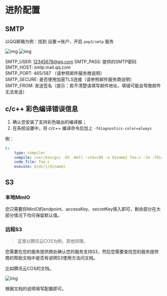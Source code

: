 # 进阶配置

## SMTP

以QQ邮箱为例：找到 设置->账户，开启 `pop3/smtp` 服务

![img](https://img.undefined.moe:38443/images/2020/09/27/image.png)
![img](https://img.undefined.moe:38443/images/2020/09/27/imagecc5ff47b38c45417.png)

SMTP_USER: 12345678@qq.com 
SMTP_PASS: 提供的SMTP密码  
SMTP_HOST: smtp.mail.qq.com  
SMTP_PORT: 465/587 （请参照邮件服务商说明）  
SMTP_SECURE: 是否使用加密TLS连接（请参照邮件服务商说明）  
SMTP_FROM: 发送签名（提示：若不清楚请填写邮件地址，填错可能会导致邮件无法发送）  

## c/c++ 彩色编译错误信息

1. 确认您安装了支持彩色输出的编译器；
2. 在系统设置中，将 c/c++ 编译命令后加上 `-fdiagnostics-color=always`

例：

```yml
c:
    type: compiler
    compile: /usr/bin/gcc -O2 -Wall -std=c99 -o ${name} foo.c -lm -fdiagnostics-color=always
    code_file: foo.c
    execute: ${dir}/${name}
```

## S3

### 本地MinIO

您只需要将MinIO的endpoint、accessKey、secretKey填入即可，剩余部分在大部分情况下均可保留默认值。

### 远程S3

>  这里以腾讯云COS为例，其他同理。

您需要在您的服务提供商处确认您的服务支持S3，然后您需要查找您的服务提供商的帮助文档中是否有说明S3使用方法问文档。

比如腾讯云COS的文档。

![img](https://s3.undefined.moe/images/2021/01/26/1111cc9d503f5506615.png)

根据文档的说明填写配置即可。